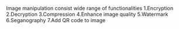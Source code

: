 Image manipulation consist wide range of functionalities
1.Encryption
2.Decryption
3.Compression
4.Enhance image quality
5.Watermark
6.Seganography
7.Add QR code to image


